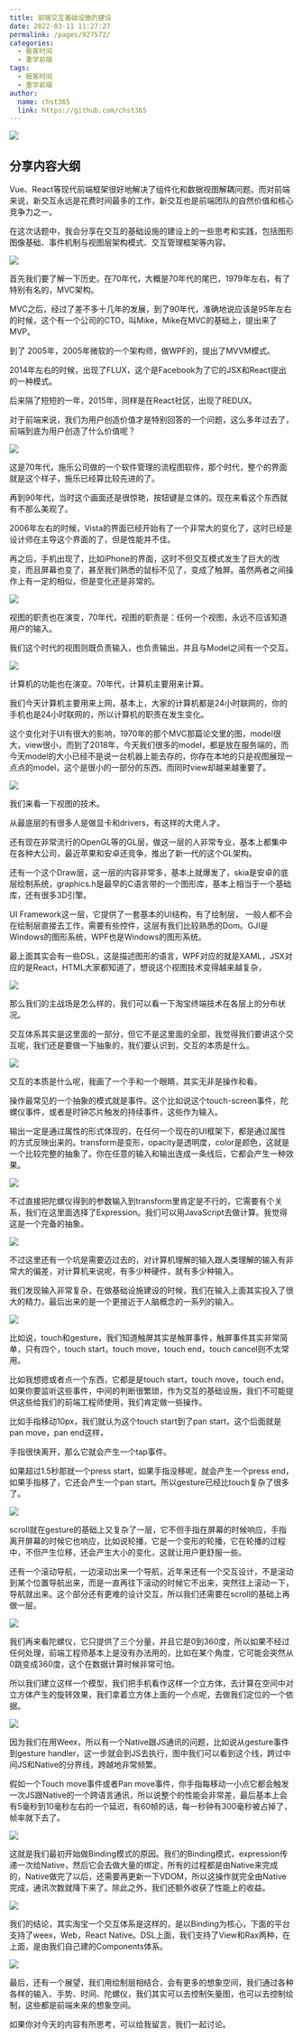 ```yaml
---
title: 前端交互基础设施的建设
date: 2022-03-11 11:27:27
permalink: /pages/927572/
categories: 
  - 极客时间
  - 重学前端
tags: 
  - 极客时间
  - 重学前端
author: 
  name: chst365
  link: https://github.com/chst365
---
```

![](https://cdn.jsdelivr.net/gh/chst365/bolgImgs/imgs/topImgs/167.jpg)


## 分享内容大纲

Vue、React等现代前端框架很好地解决了组件化和数据视图解耦问题。而对前端来说，新交互永远是花费时间最多的工作，新交互也是前端团队的自然价值和核心竞争力之一。

在这次话题中，我会分享在交互的基础设施的建设上的一些思考和实践，包括图形图像基础、事件机制与视图层架构模式、交互管理框架等内容。

![](https://static001.geekbang.org/resource/image/79/1c/7917180b45e4d591bf3aaaada17c911c.jpg)

首先我们要了解一下历史。在70年代，大概是70年代的尾巴，1979年左右，有了特别有名的，MVC架构。

MVC之后，经过了差不多十几年的发展，到了90年代，准确地说应该是95年左右的时候，这个有一个公司的CTO，叫Mike，Mike在MVC的基础上，提出来了MVP。

到了 2005年，2005年微软的一个架构师，做WPF的，提出了MVVM模式。

2014年左右的时候，出现了FLUX，这个是Facebook为了它的JSX和React提出的一种模式。

后来隔了短短的一年，2015年，同样是在React社区，出现了REDUX。

对于前端来说，我们为用户创造价值才是特别回答的一个问题，这么多年过去了，前端到底为用户创造了什么价值呢？

![](https://static001.geekbang.org/resource/image/b4/35/b46a898e8a5bc31280f8754cdfe1ed35.jpg)

这是70年代，施乐公司做的一个软件管理的流程图软件，那个时代，整个的界面就是这个样子，施乐已经算比较先进的了。

再到90年代，当时这个画面还是很惊艳，按钮键是立体的。现在来看这个东西就有不那么美观了。

2006年左右的时候，Vista的界面已经开始有了一个非常大的变化了，这时已经是设计师在主导这个界面的了，但是性能并不佳。

再之后，手机出现了，比如iPhone的界面，这时不但交互模式发生了巨大的改变，而且屏幕也变了，甚至我们熟悉的鼠标不见了，变成了触屏。虽然两者之间操作上有一定的相似，但是变化还是非常的。

![](https://static001.geekbang.org/resource/image/25/30/25648bd93fef8871c1eccc612f7f3530.jpg)

视图的职责也在演变，70年代，视图的职责是：任何一个视图，永远不应该知道用户的输入。

我们这个时代的视图则既负责输入，也负责输出，并且与Model之间有一个交互。

![](https://static001.geekbang.org/resource/image/cb/ab/cb57a540ec3779002c7c31d0960005ab.jpg)

计算机的功能也在演变。70年代，计算机主要用来计算。

我们今天计算机主要用来上网，基本上，大家的计算机都是24小时联网的，你的手机也是24小时联网的，所以计算机的职责在发生变化。

这个变化对于UI有很大的影响，1970年的那个MVC那篇论文里的图，model很大，view很小，而到了2018年，今天我们很多的model，都是放在服务端的，而今天model的大小已经不是说一台机器上能去存的，你存在本地的只是视图展现一点点的model，这个是很小的一部分的东西。而同时view却越来越重要了。

![](https://static001.geekbang.org/resource/image/62/0e/6287d6cb49f51c13b2ba89bd121cc30e.jpg)

我们来看一下视图的技术。

从最底层的有很多人是做显卡和drivers，有这样的大佬人才。

还有现在非常流行的OpenGL等的GL层，做这一层的人非常专业，基本上都集中在各种大公司，最近苹果和安卓还竞争，推出了新一代的这个GL架构。

还有一个这个Draw层，这一层的内容非常多，基本上就爆发了，skia是安卓的底层绘制系统，graphics.h是最早的C语言带的一个图形库，基本上相当于一个基础库，还有很多3D引擎。

UI Framework这一层，它提供了一套基本的UI结构，有了绘制层，
一般人都不会在绘制层直接去工作，需要有些控件，这层有我们比较熟悉的Dom。GJI是Windows的图形系统，WPF也是Windows的图形系统。

最上面其实会有一些DSL，这是描述图形的语言，WPF对应的就是XAML，JSX对应的是React，HTML大家都知道了，想说这个视图技术变得越来越复杂，

![](https://static001.geekbang.org/resource/image/ae/20/ae5b0f0cb1e5e42370d97fa518307a20.jpg)

那么我们的主战场是怎么样的，我们可以看一下淘宝终端技术在各层上的分布状况。

交互体系其实是这里面的一部分，但它不是这里面的全部，我觉得我们要讲这个交互呢，我们还是要做一下抽象的，我们要认识到，交互的本质是什么。

![](https://static001.geekbang.org/resource/image/7b/18/7b1cbcd358431b45ef23fc13f4732e18.jpg)

交互的本质是什么呢，我画了一个手和一个眼睛，其实无非是操作和看。

操作最常见的一个抽象的模式就是事件。这个比如说这个touch-screen事件，陀螺仪事件，或者是时钟芯片触发的持续事件，这些作为输入。

输出一定是通过属性的形式体现的，在任何一个现在的UI框架下，都是通过属性的方式反映出来的。transform是变形，opacity是透明度，color是颜色，这就是一个比较完整的抽象了。你在任意的输入和输出连成一条线后，它都会产生一种效果。

![](https://static001.geekbang.org/resource/image/59/8e/597261cebd9e48d115f6c8ae2a9b098e.jpg)

不过直接把陀螺仪得到的参数输入到transform里肯定是不行的，它需要有个关系，我们在这里面选择了Expression。我们可以用JavaScript去做计算。我觉得这是一个完备的抽象。

![](https://static001.geekbang.org/resource/image/cb/ee/cba8a0fac235bd1186a9a470b50564ee.jpg)

不过这里还有一个坑是需要迈过去的，对计算机理解的输入跟人类理解的输入有非常大的偏差，对计算机来说呢，有多少种硬件，就有多少种输入。

我们发现输入非常复杂，在做基础设施建设的时候，我们在输入上面其实投入了很大的精力，最后出来的是一个更接近于人脑概念的一系列的输入。

![](https://static001.geekbang.org/resource/image/ff/95/ff41ffacad1377e0caf5a3890cf17f95.jpg)

比如说，touch和gesture，我们知道触屏其实是触屏事件，触屏事件其实非常简单，只有四个，touch start，touch move，touch
end，touch cancel则不太常用。

比如我想摁或者点一个东西，它都是是touch start，touch move，touch
end，如果你要监听这些事件，中间的判断很繁琐，作为交互的基础设施，我们不可能提供这些给我们的前端工程师使用，我们肯定做一些操作。

比如手指移动10px，我们就认为这个touch start到了pan start，这个后面就是pan move，pan end这样，

手指很快离开，那么它就会产生一个tap事件。

如果超过1.5秒那就一个press start，如果手指没移呢，就会产生一个press end，如果手指移了，它还会产生一个pan
start。所以gesture已经比touch复杂了很多了。

![](https://static001.geekbang.org/resource/image/0e/f6/0edd194d6926619cf994444f9b4b54f6.jpg)

scroll就在gesture的基础上又复杂了一层，它不但手指在屏幕的时候响应，手指离开屏幕的时候它也响应，比如说轮播，它是一个变形的轮播，它在轮播的过程中，不但产生位移，还会产生大小的变化，这就让用户更舒服一些。

还有一个滚动导航，一边滚动出来一个导航，近年来还有一个交互设计，不是滚动到某个位置导航出来，而是一直再往下滚动的时候它不出来，突然往上滚动一下，导航就出来。这个部分还有更难的设计交互，所以我们还需要在scroll的基础上再做一层。

![](https://static001.geekbang.org/resource/image/55/df/55553181bd8ff7feaebc7a5afda03cdf.jpg)

我们再来看陀螺仪，它只提供了三个分量，并且它是0到360度，所以如果不经过任何处理，前端工程师基本上是没有办法用的，比如在某个角度，它可能会突然从0跳变成360度，这个在数据计算时候非常可怕。

所以我们建立这样一个模型，我们把手机看作这样一个立方体，去计算在空间中对立方体产生的旋转效果，我们拿着立方体上面的一个点呢，去做我们定位的一个依据。

![](https://static001.geekbang.org/resource/image/40/a6/406d0e28e45424ad7a5f7f55b0def8a6.jpg)

因为我们在用Weex，所以有一个Native跟JS通讯的问题，比如说从gesture事件到gesture
handler，这一步就会到JS去执行，图中我们可以看到这个线，跨过中间JS和Native的分界线，跨越地非常频繁。

假如一个Touch move事件或者Pan
move事件，你手指每移动一小点它都会触发一次JS跟Native的一个跨语言通讯，所以说整个的性能会非常差，最后基本上会有5毫秒到10毫秒左右的一个延迟，有60帧的话，每一秒钟有300毫秒被占掉了，帧率就下去了。

![](https://static001.geekbang.org/resource/image/ce/66/cec057f7bc548c01e0ef3bafa6975766.jpg)

这就是我们最初开始做Binding模式的原因。我们的Binding模式，expression传递一次给Native，然后它会去做大量的绑定，所有的过程都是由Native来完成的，Native做完了以后，还需要再更新一下VDOM，所以这操作就完全由Native完成，通讯次数就降下来了。除此之外，我们还额外收获了性能上的收益。

![](https://static001.geekbang.org/resource/image/3f/c5/3f1c0f0a6313fac231e3328e0a07f7c5.jpg)

我们的结论，其实淘宝一个交互体系是这样的，是以Binding为核心，下面的平台支持了weex，Web，React
Native。DSL上面，我们支持了View和Rax两种，在上面，是由我们自己建的Components体系。

![](https://static001.geekbang.org/resource/image/c2/92/c25d8385b4fba22294bbab5e30b95a92.jpg)

最后，还有一个展望，我们用绘制层相结合，会有更多的想象空间，我们通过各种各样的输入、手势、时间、陀螺仪，我们其实可以去控制矢量图，也可以去控制绘制，这些都是前端未来的想象空间。

如果你对今天的内容有所思考，可以给我留言，我们一起讨论。

